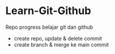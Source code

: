 # Learn-Git-Github
Repo progress belajar git dan github
- create repo, update & delete commit
- create branch & merge ke main commit 
